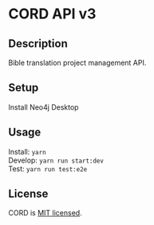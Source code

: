 # CORD API v3

## Description

Bible translation project management API.

## Setup

Install Neo4j Desktop

## Usage

Install: `yarn`  
Develop: `yarn run start:dev`  
Test: `yarn run test:e2e`  


## License

  CORD is [MIT licensed](LICENSE).
